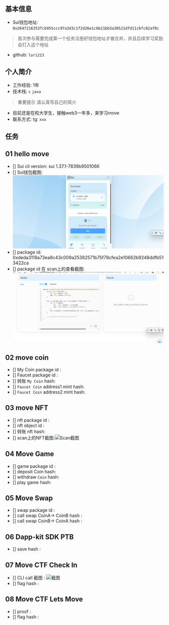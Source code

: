 ## 基本信息
- Sui钱包地址: `0x2647216353fcb955ccc97a3d3c1f2d26e1c6b21bb3a30521dfd11cbfc82af8c`
> 首次参与需要完成第一个任务注册好钱包地址才被合并，并且后续学习奖励会打入这个地址
- github: `lori223`

## 个人简介
- 工作经验: 1年
- 技术栈: `c` `java`
> 重要提示 请认真写自己的简介
- 目前还是在校大学生，接触web3一年多，来学习move
- 联系方式: tg: `xxx` 

## 任务

##   01 hello move  
- [] Sui cli version: sui 1.37.1-7839b9501066
- [] Sui钱包截图: ![Sui钱包截图](./images/sui.png)
- [] package id: 0xdeda3118a73ea8c43c009a25382571b75f78cfea2e10662b9248ddfb513422ca
- [] package id 在 scan上的查看截图:![Scan截图](./images/scan.png)

##   02 move coin
- [] My Coin package id : 
- [] Faucet package id : 
- [] 转账 `My Coin` hash:
- [] `Faucet Coin` address1 mint hash:
- [] `Faucet Coin` address2 mint hash:

##   03 move NFT
- [] nft package id :
- [] nft object id : 
- [] 转账 nft  hash:
- [] scan上的NFT截图:![Scan截图](./images/你的图片地址)

##   04 Move Game
- [] game package id :
- [] deposit Coin hash:
- [] withdraw `Coin` hash:
- [] play game hash:

##   05 Move Swap
- [] swap package id :
- [] call swap CoinA-> CoinB  hash :
- [] call swap CoinB-> CoinA  hash :

##   06 Dapp-kit SDK PTB
- [] save hash :

##   07 Move CTF Check In
- [] CLI call 截图 : ![截图](./images/你的图片地址)
- [] flag hash :

##   08 Move CTF Lets Move
- [] proof : 
- [] flag hash :
